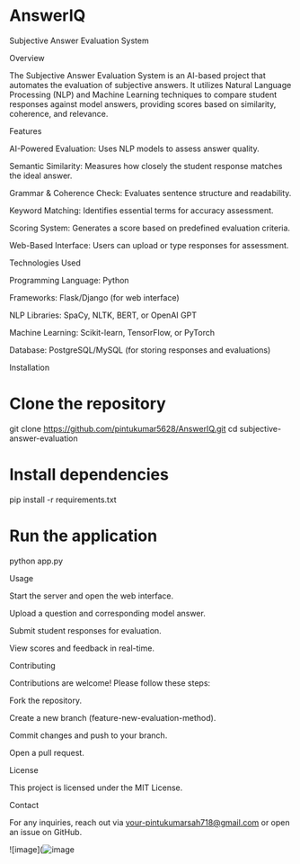 # AnswerIQ


Subjective Answer Evaluation System

Overview

The Subjective Answer Evaluation System is an AI-based project that automates the evaluation of subjective answers. It utilizes Natural Language Processing (NLP) and Machine Learning techniques to compare student responses against model answers, providing scores based on similarity, coherence, and relevance.

Features

AI-Powered Evaluation: Uses NLP models to assess answer quality.

Semantic Similarity: Measures how closely the student response matches the ideal answer.

Grammar & Coherence Check: Evaluates sentence structure and readability.

Keyword Matching: Identifies essential terms for accuracy assessment.

Scoring System: Generates a score based on predefined evaluation criteria.

Web-Based Interface: Users can upload or type responses for assessment.


Technologies Used


Programming Language: Python

Frameworks: Flask/Django (for web interface)

NLP Libraries: SpaCy, NLTK, BERT, or OpenAI GPT

Machine Learning: Scikit-learn, TensorFlow, or PyTorch

Database: PostgreSQL/MySQL (for storing responses and evaluations)


Installation

# Clone the repository
git clone https://github.com/pintukumar5628/AnswerIQ.git
cd subjective-answer-evaluation

# Install dependencies
pip install -r requirements.txt

# Run the application
python app.py

Usage

Start the server and open the web interface.

Upload a question and corresponding model answer.

Submit student responses for evaluation.

View scores and feedback in real-time.

Contributing

Contributions are welcome! Please follow these steps:

Fork the repository.

Create a new branch (feature-new-evaluation-method).

Commit changes and push to your branch.

Open a pull request.

License

This project is licensed under the MIT License.

Contact

For any inquiries, reach out via your-pintukumarsah718@gmail.com or open an issue on GitHub.




![image](![image](https://github.com/user-attachments/assets/6c1941c5-4a85-4cb0-8aff-69b7d2088852)


